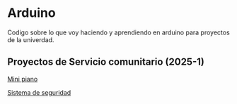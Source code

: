 # Arduino

Codigo sobre lo que voy haciendo y aprendiendo en arduino para proyectos de la univerdad. 


## Proyectos de Servicio comunitario (2025-1)

[Mini piano](https://www.tinkercad.com/things/aeKOQspNSQu-mini-piano-)

[Sistema de seguridad](https://www.tinkercad.com/things/7O32B3YURLa-incredible-rottis/editel?returnTo=https%3A%2F%2Fwww.tinkercad.com%2Fdashboard%2Fdesigns%2Fcircuits&sharecode=cJW1UOZ_E3auK5Heoni0MT5y1SLmXrSbmFzE6UFyVY8)
